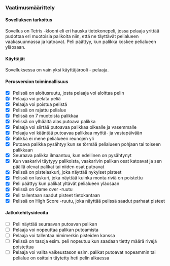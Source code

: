 ### Vaatimusmäärittely

#### Sovelluksen tarkoitus

Sovellus on Tetris -klooni eli eri hauska tietokonepeli, jossa pelaaja yrittää pudottaa eri muotoisia palikoita niin, että ne täyttävät pelialueen vaakasuunnassa ja katoavat. Peli päättyy, kun palikka koskee pelialueen yläosaan.

#### Käyttäjät

Sovelluksessa on vain yksi käyttäjärooli - pelaaja.

#### Perusversion toiminnallisuus

- [x] Pelissä on aloitusruutu, josta pelaaja voi aloittaa pelin
- [x] Pelaaja voi pelata peliä
- [x] Pelaaja voi poistua pelistä
- [x] Pelissä on rajattu pelialue
- [x] Pelissä on 7 muotoista palikkaa
- [x] Pelissä on ylhäältä alas putoava palikka
- [x] Pelaaja voi siirtää putoavaa palikkaa oikealle ja vasemmalle
- [x] Pelaaja voi kääntää putoavaa palikkaa myötä- ja vastapäivään
- [x] Palikka ei mene pelialueen reunojen yli
- [x] Putoava palikka pysähtyy kun se törmää pelialueen pohjaan tai toiseen palikkaan
- [x] Seuraava palikka ilmaantuu, kun edellinen on pysähtynyt
- [x] Kun vaakarivi täytyyy palikoista, vaakarivin palikan osat katoavat ja sen päällä olevat palikat tai niiden osat putoavat
- [x] Pelissä on pistelaskuri, joka näyttää nykyiset pisteet
- [x] Pelissä on laskuri, joka näyttää kuinka monta riviä on poistettu
- [x] Peli päättyy kun palikat yltävät pelialueen yläosaan
- [x] Pelissä on Game over -ruutu
- [x] Peli tallentaan saadut pisteet tietokantaan
- [x] Pelissä on High Score -ruutu, joka näyttää pelissä saadut parhaat pisteet

#### Jatkokehitysideoita

- [ ] Peli näyttää seuraavan putoavan palikan
- [ ] Pelaaja voi nopeuttaa palikan putoamista
- [ ] Pelaaja voi tallentaa nimimerkin pisteiden kanssa
- [ ] Pelissä on tasoja esim. peli nopeutuu kun saadaan tietty määrä rivejä poistettua
- [ ] Pelaaja voi valita vaikeustason esim. palikat putoavat nopeammin tai pelialue on osittain täytetty heti pelin alkaessa
